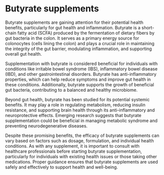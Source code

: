 [//]: # (source: gpt-40)
[//]: # (tags: supplements biofilm-busters)

# Butyrate supplements

Butyrate supplements are gaining attention for their potential health benefits, particularly for gut health and inflammation. Butyrate is a short-chain fatty acid (SCFA) produced by the fermentation of dietary fibers by gut bacteria in the colon. It serves as a primary energy source for colonocytes (cells lining the colon) and plays a crucial role in maintaining the integrity of the gut barrier, modulating inflammation, and supporting overall gut health.

Supplementation with butyrate is considered beneficial for individuals with conditions like irritable bowel syndrome (IBS), inflammatory bowel disease (IBD), and other gastrointestinal disorders. Butyrate has anti-inflammatory properties, which can help reduce symptoms and improve gut health in these conditions. Additionally, butyrate supports the growth of beneficial gut bacteria, contributing to a balanced and healthy microbiome.

Beyond gut health, butyrate has been studied for its potential systemic benefits. It may play a role in regulating metabolism, reducing insulin resistance, and supporting brain health through its anti-inflammatory and neuroprotective effects. Emerging research suggests that butyrate supplementation could be beneficial in managing metabolic syndrome and preventing neurodegenerative diseases.

Despite these promising benefits, the efficacy of butyrate supplements can vary based on factors such as dosage, formulation, and individual health conditions. As with any supplement, it is important to consult with healthcare professionals before starting butyrate supplementation, particularly for individuals with existing health issues or those taking other medications. Proper guidance ensures that butyrate supplements are used safely and effectively to support health and well-being.
